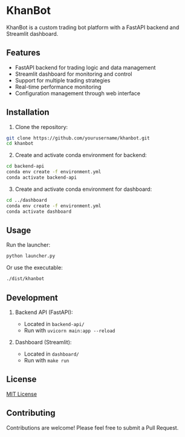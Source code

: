 # KhanBot

KhanBot is a custom trading bot platform with a FastAPI backend and Streamlit dashboard.

## Features

- FastAPI backend for trading logic and data management
- Streamlit dashboard for monitoring and control
- Support for multiple trading strategies
- Real-time performance monitoring
- Configuration management through web interface

## Installation

1. Clone the repository:
```bash
git clone https://github.com/yourusername/khanbot.git
cd khanbot
```

2. Create and activate conda environment for backend:
```bash
cd backend-api
conda env create -f environment.yml
conda activate backend-api
```

3. Create and activate conda environment for dashboard:
```bash
cd ../dashboard
conda env create -f environment.yml
conda activate dashboard
```

## Usage

Run the launcher:
```bash
python launcher.py
```

Or use the executable:
```bash
./dist/khanbot
```

## Development

1. Backend API (FastAPI):
   - Located in `backend-api/`
   - Run with `uvicorn main:app --reload`

2. Dashboard (Streamlit):
   - Located in `dashboard/`
   - Run with `make run`

## License

[MIT License](LICENSE)

## Contributing

Contributions are welcome! Please feel free to submit a Pull Request.